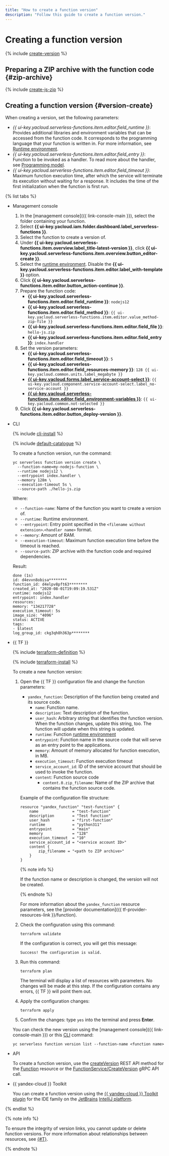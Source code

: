 ```yaml
---
title: "How to create a function version"
description: "Follow this guide to create a function version."
---
```


# Creating a function version

{% include [create-version](../../../_includes/functions/create-version.md) %}

## Preparing a ZIP archive with the function code {#zip-archive}

{% include [create-js-zip](../../../_includes/functions/create-js-zip.md) %}

## Creating a function version {#version-create}

When creating a version, set the following parameters:

* _{{ ui-key.yacloud.serverless-functions.item.editor.field_runtime }}_: Provides additional libraries and environment variables that can be accessed from the function code. It corresponds to the programming language that your function is written in. For more information, see [Runtime environment](../../concepts/runtime/index.md).
* _{{ ui-key.yacloud.serverless-functions.item.editor.field_entry }}_: Function to be invoked as a handler. To read more about the handler, see [Programming model](../../concepts/function.md#programming-model).
* _{{ ui-key.yacloud.serverless-functions.item.editor.field_timeout }}_: Maximum function execution time, after which the service will terminate its execution without waiting for a response. It includes the time of the first initialization when the function is first run.

{% list tabs %}

- Management console

   1. In the [management console]({{ link-console-main }}), select the folder containing your function.
   1. Select **{{ ui-key.yacloud.iam.folder.dashboard.label_serverless-functions }}**.
   1. Select the function to create a version of.
   1. Under **{{ ui-key.yacloud.serverless-functions.item.overview.label_title-latest-version }}**, click **{{ ui-key.yacloud.serverless-functions.item.overview.button_editor-create }}**.
   1. Select the [runtime environment](../../concepts/runtime/index.md). Disable the **{{ ui-key.yacloud.serverless-functions.item.editor.label_with-template }}** option.
   1. Click **{{ ui-key.yacloud.serverless-functions.item.editor.button_action-continue }}**.
   1. Prepare the function code:
      * **{{ ui-key.yacloud.serverless-functions.item.editor.field_runtime }}**: `nodejs12`
      * **{{ ui-key.yacloud.serverless-functions.item.editor.field_method }}**: `{{ ui-key.yacloud.serverless-functions.item.editor.value_method-zip-file }}`
      * **{{ ui-key.yacloud.serverless-functions.item.editor.field_file }}**: `hello-js.zip`
      * **{{ ui-key.yacloud.serverless-functions.item.editor.field_entry }}**: `index.handler`
   1. Set the version parameters:
      * **{{ ui-key.yacloud.serverless-functions.item.editor.field_timeout }}**: `5`
      * **{{ ui-key.yacloud.serverless-functions.item.editor.field_resources-memory }}**: `128 {{ ui-key.yacloud.common.units.label_megabyte }}`
      * [**{{ ui-key.yacloud.forms.label_service-account-select }}**](../../../iam/concepts/users/service-accounts.md): `{{ ui-key.yacloud.component.service-account-select.label_no-service-account }}`
      * [**{{ ui-key.yacloud.serverless-functions.item.editor.field_environment-variables }}**](../../concepts/runtime/environment-variables.md): `{{ ui-key.yacloud.common.not-selected }}`
   1. Click **{{ ui-key.yacloud.serverless-functions.item.editor.button_deploy-version }}**.

- CLI

   {% include [cli-install](../../../_includes/cli-install.md) %}

   {% include [default-catalogue](../../../_includes/default-catalogue.md) %}

   To create a function version, run the command:

   
   ```
   yc serverless function version create \
     --function-name=my-nodejs-function \
     --runtime nodejs12 \
     --entrypoint index.handler \
     --memory 128m \
     --execution-timeout 5s \
     --source-path ./hello-js.zip
   ```


   Where:

   * `--function-name`: Name of the function you want to create a version of.
   * `--runtime`: Runtime environment.
   * `--entrypoint`: Entry point specified in the `<filename without extension>`.`<handler name>` format.
   * `--memory`: Amount of RAM.
   * `--execution-timeout`: Maximum function execution time before the timeout is reached.
   * `--source-path`: ZIP archive with the function code and required dependencies.

   Result:

   
   ```
   done (1s)
   id: d4evvn8obisa********
   function_id: d4elpv8pft63********
   created_at: "2020-08-01T19:09:19.531Z"
   runtime: nodejs12
   entrypoint: index.handler
   resources:
   memory: "134217728"
   execution_timeout: 5s
   image_size: "4096"
   status: ACTIVE
   tags:
   - $latest
   log_group_id: ckg3qh8h363p********
   ```


- {{ TF }}

   {% include [terraform-definition](../../../_tutorials/terraform-definition.md) %}

   {% include [terraform-install](../../../_includes/terraform-install.md) %}

   To create a new function version:

   1. Open the {{ TF }} configuration file and change the function parameters:

      * `yandex_function`: Description of the function being created and its source code.
         * `name`: Function name.
         * `description`: Text description of the function.
         * `user_hash`: Arbitrary string that identifies the function version. When the function changes, update this string, too. The function will update when this string is updated.
         * `runtime`: Function [runtime environment](../../concepts/runtime/index.md)
         * `entrypoint`: Function name in the source code that will serve as an entry point to the applications.
         * `memory`: Amount of memory allocated for function execution, in MB.
         * `execution_timeout`: Function execution timeout
         * `service_account_id`: ID of the service account that should be used to invoke the function.
         * `content`: Function source code
            * `content.0.zip_filename`: Name of the ZIP archive that contains the function source code.

      Example of the configuration file structure:

      ```
      resource "yandex_function" "test-function" {
          name               = "test-function"
          description        = "Test function"
          user_hash          = "first-function"
          runtime            = "python311"
          entrypoint         = "main"
          memory             = "128"
          execution_timeout  = "10"
          service_account_id = "<service account ID>"
          content {
              zip_filename = "<path to ZIP archive>"
          }
      }
      ```

      {% note info %}

      If the function name or description is changed, the version will not be created.

      {% endnote %}

      For more information about the `yandex_function` resource parameters, see the [provider documentation]({{ tf-provider-resources-link }}/function).

   1. Check the configuration using this command:

      ```
      terraform validate
      ```

      If the configuration is correct, you will get this message:

      ```
      Success! The configuration is valid.
      ```

   1. Run this command:

      ```
      terraform plan
      ```

      The terminal will display a list of resources with parameters. No changes will be made at this step. If the configuration contains any errors, {{ TF }} will point them out.

   1. Apply the configuration changes:

      ```
      terraform apply
      ```
   1. Confirm the changes: type `yes` into the terminal and press **Enter**.

   You can check the new version using the [management console]({{ link-console-main }}) or this [CLI](../../../cli/quickstart.md) command:

   ```
   yc serverless function version list --function-name <function name>
   ```

- API

   To create a function version, use the [createVersion](../../functions/api-ref/Function/createVersion.md) REST API method for the [Function](../../functions/api-ref/Function/index.md) resource or the [FunctionService/CreateVersion](../../functions/api-ref/grpc/function_service.md#CreateVersion) gRPC API call.


- {{ yandex-cloud }} Toolkit

   You can create a function version using the [{{ yandex-cloud }} Toolkit plugin](https://github.com/yandex-cloud/ide-plugin-jetbrains/blob/master/README.en.md) for the IDE family on the [JetBrains](https://www.jetbrains.com/) [IntelliJ platform](https://www.jetbrains.com/opensource/idea/).


{% endlist %}

{% note info %}

To ensure the integrity of version links, you cannot update or delete function versions. For more information about relationships between resources, see [{#T}](../../concepts/function.md).

{% endnote %}
